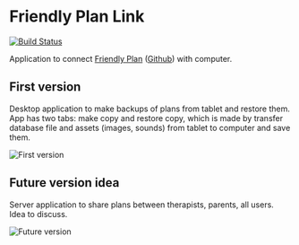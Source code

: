 # **Friendly Plan Link**
[![Build Status](https://travis-ci.org/autyzm-pg/friendly-plans-link.svg?branch=master)](https://travis-ci.org/autyzm-pg/friendly-plans-link)

Application to connect [Friendly Plan](http://autyzm.eti.pg.gda.pl/przyjaznyplan/) ([Github](https://github.com/autyzm-pg/friendly-plans)) with computer.


## First version

Desktop application to make backups of plans from tablet and restore them.
App has two tabs: make copy  and restore copy, which is made by transfer database file and assets (images, sounds) from tablet to computer and save them.

![First version](https://github.com/autyzm-pg/friendly-plans-link/blob/master/doc/planLink-version1.png)

## Future version idea

Server application to share plans between therapists, parents, all users. Idea to discuss.

![Future version](https://github.com/autyzm-pg/friendly-plans-link/blob/master/doc/planLink-versionFuture.png)
